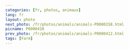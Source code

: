 ```yaml
---
categories: [fr, photos, animaux]
lang: fr
layout: photo
next_photo: /fr/photos/animals/animals-P0000158.html
picname: P0000410
prev_photo: /fr/photos/animals/animals-P0000412.html
tags: [Farm]
---
```

